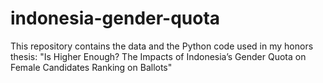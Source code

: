 # indonesia-gender-quota
This repository contains the data and the Python code used in my honors thesis: "Is Higher Enough? The Impacts of Indonesia’s Gender Quota on Female Candidates Ranking on Ballots"
